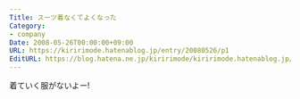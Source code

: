 ```yaml
---
Title: スーツ着なくてよくなった
Category:
- company
Date: 2008-05-26T00:00:00+09:00
URL: https://kiririmode.hatenablog.jp/entry/20080526/p1
EditURL: https://blog.hatena.ne.jp/kiririmode/kiririmode.hatenablog.jp/atom/entry/8454420450078214841
---
```



着ていく服がないよー!
